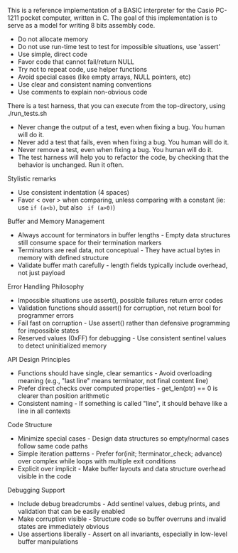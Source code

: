 This is a reference implementation of a BASIC interpreter for the Casio PC-1211 pocket computer, written in C.
The goal of this implementation is to serve as a model for writing 8 bits assembly code.
* Do not allocate memory
* Do not use run-time test to test for impossible situations, use 'assert'
* Use simple, direct code
* Favor code that cannot fail/return NULL
* Try not to repeat code, use helper functions
* Avoid special cases (like empty arrays, NULL pointers, etc)
* Use clear and consistent naming conventions
* Use comments to explain non-obvious code

There is a test harness, that you can execute from the top-directory, using ./run_tests.sh
* Never change the output of a test, even when fixing a bug. You human will do it.
* Never add a test that fails, even when fixing a bug. You human will do it.
* Never remove a test, even when fixing a bug. You human will do it.
* The test harness will help you to refactor the code, by checking that the behavior is unchanged. Run it often.

Stylistic remarks
* Use consistent indentation (4 spaces)
* Favor < over > when comparing, unless comparing with a constant (ie: use ``if (a<b)``, but also `` if (a>0)``)


Buffer and Memory Management
* Always account for terminators in buffer lengths - Empty data structures still consume space for their termination markers
* Terminators are real data, not conceptual - They have actual bytes in memory with defined structure
* Validate buffer math carefully - length fields typically include overhead, not just payload

Error Handling Philosophy
* Impossible situations use assert(), possible failures return error codes
* Validation functions should assert() for corruption, not return bool for programmer errors
* Fail fast on corruption - Use assert() rather than defensive programming for impossible states
* Reserved values (0xFF) for debugging - Use consistent sentinel values to detect uninitialized memory

API Design Principles
* Functions should have single, clear semantics - Avoid overloading meaning (e.g., "last line" means terminator, not final content line)
* Prefer direct checks over computed properties - get_len(ptr) == 0 is clearer than position arithmetic
* Consistent naming - If something is called "line", it should behave like a line in all contexts

Code Structure
* Minimize special cases - Design data structures so empty/normal cases follow same code paths
* Simple iteration patterns - Prefer for(init; !terminator_check; advance) over complex while loops with multiple exit conditions
* Explicit over implicit - Make buffer layouts and data structure overhead visible in the code

Debugging Support
* Include debug breadcrumbs - Add sentinel values, debug prints, and validation that can be easily enabled
* Make corruption visible - Structure code so buffer overruns and invalid states are immediately obvious
* Use assertions liberally - Assert on all invariants, especially in low-level buffer manipulations
